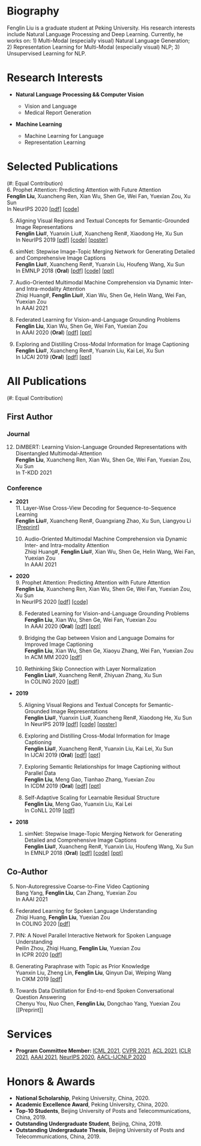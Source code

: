 # Biography
Fenglin Liu is a graduate student at Peking University. His research interests include Natural Language Processing and Deep Learning. Currently, he works on: 1) Multi-Modal (especially visual) Natural Language Generation; 2) Representation Learning for Multi-Modal (especially visual) NLP; 3) Unsupervised Learning for NLP.

# Research Interests

* **Natural Language Processing && Computer Vision**
  * Vision and Language
  * Medical Report Generation
  
* **Machine Learning**
  * Machine Learning for Language
  * Representation Learning
 
# Selected Publications
(#: Equal Contribution)  
  6. Prophet Attention: Predicting Attention with Future Attention  
  **Fenglin Liu**, Xuancheng Ren, Xian Wu, Shen Ge, Wei Fan, Yuexian Zou, Xu Sun  
  In NeurIPS 2020 [[pdf]](http://web.pkusz.edu.cn/adsp/files/2020/11/NeurIPS2020__Prophet_Attention___Camera_Ready.pdf) [[code]](https://github.com/fenglinliu98/ProphetAttention)  

  5. Aligning Visual Regions and Textual Concepts for Semantic-Grounded Image Representations  
  **Fenglin Liu**#, Yuanxin Liu#, Xuancheng Ren#, Xiaodong He, Xu Sun  
  In NeurIPS 2019 [[pdf]](https://papers.nips.cc/paper/8909-aligning-visual-regions-and-textual-concepts-for-semantic-grounded-image-representations.pdf) [[code]](https://github.com/fenglinliu98/MIA) [[poster]](https://github.com/fenglinliu98/MIA/blob/master/NeurIPS2019_MIA_poster.pdf)
  
  4. simNet: Stepwise Image-Topic Merging Network for Generating Detailed and Comprehensive Image Captions  
  **Fenglin Liu**#, Xuancheng Ren#, Yuanxin Liu, Houfeng Wang, Xu Sun  
  In EMNLP 2018 (**Oral**) [[pdf]](http://aclweb.org/anthology/D18-1013) [[code]](https://github.com/lancopku/simNet) [[ppt]](https://github.com/fenglinliu98/Slides-Posters/blob/master/simNet-EMNLP2018-slides.pptx)  

  3. Audio-Oriented Multimodal Machine Comprehension via Dynamic Inter- and Intra-modality Attention  
  Zhiqi Huang#, **Fenglin Liu**#, Xian Wu, Shen Ge, Helin Wang, Wei Fan, Yuexian Zou  
  In AAAI 2021  
  
  2. Federated Learning for Vision-and-Language Grounding Problems  
  **Fenglin Liu**, Xian Wu, Shen Ge, Wei Fan, Yuexian Zou  
  In AAAI 2020 (**Oral**) [[pdf]](http://web.pkusz.edu.cn/adsp/files/2020/02/AAAI-FenglinL.pdf) [[ppt]](https://github.com/fenglinliu98/Slides-Posters/blob/master/Federated_Learning-AAAI2020-slides.pptx) 
  
  1. Exploring and Distilling Cross-Modal Information for Image Captioning  
  **Fenglin Liu**#, Xuancheng Ren#, Yuanxin Liu, Kai Lei, Xu Sun  
  In IJCAI 2019 (**Oral**) [[pdf]](https://www.ijcai.org/proceedings/2019/708) [[ppt]](https://github.com/fenglinliu98/Slides-Posters/blob/master/GLIED-IJCAI2019-slides.pptx)  
  
# All Publications
(#: Equal Contribution)

## First Author    
### Journal  
  12. DiMBERT: Learning Vision-Language Grounded Representations with Disentangled Multimodal-Attention  
  **Fenglin Liu**, Xuancheng Ren, Xian Wu, Shen Ge, Wei Fan, Yuexian Zou, Xu Sun  
  In T-KDD 2021  

### Conference

* **2021**    
  11. Layer-Wise Cross-View Decoding for Sequence-to-Sequence Learning  
  **Fenglin Liu**#, Xuancheng Ren#, Guangxiang Zhao, Xu Sun, Liangyou Li  
  [[Preprint]](https://arxiv.org/abs/2005.08081)   
  
  10. Audio-Oriented Multimodal Machine Comprehension via Dynamic Inter- and Intra-modality Attention  
  Zhiqi Huang#, **Fenglin Liu**#, Xian Wu, Shen Ge, Helin Wang, Wei Fan, Yuexian Zou  
  In AAAI 2021  

* **2020**  
  9. Prophet Attention: Predicting Attention with Future Attention  
  **Fenglin Liu**, Xuancheng Ren, Xian Wu, Shen Ge, Wei Fan, Yuexian Zou, Xu Sun  
  In NeurIPS 2020 [[pdf]](http://web.pkusz.edu.cn/adsp/files/2020/11/NeurIPS2020__Prophet_Attention___Camera_Ready.pdf) [[code]](https://github.com/fenglinliu98/ProphetAttention)  
  
  8. Federated Learning for Vision-and-Language Grounding Problems  
  **Fenglin Liu**, Xian Wu, Shen Ge, Wei Fan, Yuexian Zou  
  In AAAI 2020 (**Oral**) [[pdf]](http://web.pkusz.edu.cn/adsp/files/2020/02/AAAI-FenglinL.pdf) [[ppt]](https://github.com/fenglinliu98/Slides-Posters/blob/master/Federated_Learning-AAAI2020-slides.pptx) 
  
  7. Bridging the Gap between Vision and Language Domains for Improved Image Captioning  
  **Fenglin Liu**, Xian Wu, Shen Ge, Xiaoyu Zhang, Wei Fan, Yuexian Zou  
  In ACM MM 2020 [[pdf]](http://web.pkusz.edu.cn/adsp/files/2020/09/ACM_MM2020_mmfp0774.pdf)
  
  6. Rethinking Skip Connection with Layer Normalization  
  **Fenglin Liu**#, Xuancheng Ren#, Zhiyuan Zhang, Xu Sun  
  In COLING 2020 [[pdf]](http://web.pkusz.edu.cn/adsp/files/2020/11/COLING2020__rSkip_LN.pdf)  
  

* **2019**  

  5. Aligning Visual Regions and Textual Concepts for Semantic-Grounded Image Representations  
  **Fenglin Liu**#, Yuanxin Liu#, Xuancheng Ren#, Xiaodong He, Xu Sun  
  In NeurIPS 2019 [[pdf]](https://papers.nips.cc/paper/8909-aligning-visual-regions-and-textual-concepts-for-semantic-grounded-image-representations.pdf) [[code]](https://github.com/fenglinliu98/MIA) [[poster]](https://github.com/fenglinliu98/MIA/blob/master/NeurIPS2019_MIA_poster.pdf)
  
  4. Exploring and Distilling Cross-Modal Information for Image Captioning  
  **Fenglin Liu**#, Xuancheng Ren#, Yuanxin Liu, Kai Lei, Xu Sun  
  In IJCAI 2019 (**Oral**) [[pdf]](https://www.ijcai.org/proceedings/2019/708) [[ppt]](https://github.com/fenglinliu98/Slides-Posters/blob/master/GLIED-IJCAI2019-slides.pptx)  
  
  3. Exploring Semantic Relationships for Image Captioning without Parallel Data  
  **Fenglin Liu**, Meng Gao, Tianhao Zhang, Yuexian Zou  
  In ICDM 2019 (**Oral**) [[pdf]](https://ieeexplore.ieee.org/document/8970902) [[ppt]](https://github.com/fenglinliu98/Slides-Posters/blob/master/Unpaired_Image_Captioning-ICDM2019-slides.pptx)  

  2. Self-Adaptive Scaling for Learnable Residual Structure  
  **Fenglin Liu**, Meng Gao, Yuanxin Liu, Kai Lei  
  In CoNLL 2019 [[pdf]](https://www.aclweb.org/anthology/K19-1080/)  
 
 
* **2018**  

  1. simNet: Stepwise Image-Topic Merging Network for Generating Detailed and Comprehensive Image Captions  
  **Fenglin Liu**#, Xuancheng Ren#, Yuanxin Liu, Houfeng Wang, Xu Sun  
  In EMNLP 2018 (**Oral**) [[pdf]](http://aclweb.org/anthology/D18-1013) [[code]](https://github.com/lancopku/simNet) [[ppt]](https://github.com/fenglinliu98/Slides-Posters/blob/master/simNet-EMNLP2018-slides.pptx)  

## Co-Author    
  5. Non-Autoregressive Coarse-to-Fine Video Captioning  
  Bang Yang, **Fenglin Liu**, Can Zhang, Yuexian Zou  
  In AAAI 2021  
 
  4. Federated Learning for Spoken Language Understanding  
  Zhiqi Huang, **Fenglin Liu**, Yuexian Zou  
  In COLING 2020 [[pdf]](http://web.pkusz.edu.cn/adsp/files/2020/11/COLING_2020_Federated_Learning_for_Spoken_Language_Understanding__Final_.pdf)  
  
  3. PIN: A Novel Parallel Interactive Network for Spoken Language Understanding  
  Peilin Zhou, Zhiqi Huang, **Fenglin Liu**, Yuexian Zou  
  In ICPR 2020 [[pdf]](http://web.pkusz.edu.cn/adsp/files/2020/06/PIN.pdf)  
  
  2. Generating Paraphrase with Topic as Prior Knowledge  
  Yuanxin Liu, Zheng Lin, **Fenglin Liu**, Qinyun Dai, Weiping Wang  
  In CIKM 2019 [[pdf]](https://dl.acm.org/doi/10.1145/3357384.3358102)  
    
  1. Towards Data Distillation for End-to-end Spoken Conversational Question Answering  
  Chenyu You, Nuo Chen, **Fenglin Liu**, Dongchao Yang, Yuexian Zou  
  [[Preprint]]  
  
  
# Services
* **Program Committee Member:** [ICML 2021](https://icml.cc/Conferences/2021), [CVPR 2021](http://cvpr2021.thecvf.com/), [ACL 2021](https://2021.aclweb.org/), [ICLR 2021](https://iclr.cc/Conferences/2021/), [AAAI 2021](https://aaai.org/Conferences/AAAI-21/), [NeurIPS 2020](https://nips.cc/Conferences/2020), [AACL-IJCNLP 2020](http://aacl2020.org)

# Honors & Awards
* **National Scholarship**, Peking University, China, 2020.
* **Academic Excellence Award**, Peking University, China, 2020.
* **Top-10 Students**, Beijing University of Posts and Telecommunications, China, 2019.
* **Outstanding Undergraduate Student**, Beijing, China, 2019.
* **Outstanding Undergraduate Thesis**, Beijing University of Posts and Telecommunications, China, 2019.
